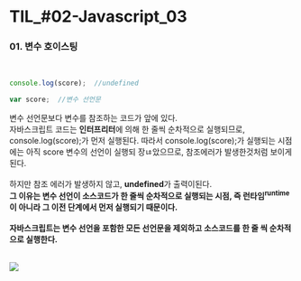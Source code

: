 <H1>TIL_#02-Javascript_03 </H1>

<H3>01. 변수 호이스팅</H3>

<br>

```javascript
console.log(score);  //undefined

var score;  //변수 선언문
```

변수 선언문보다 변수를 참조하는 코드가 앞에 있다. <br>자바스크립트 코드는 **인터프리터**에 의해 한 줄씩 순차적으로 실행되므로, console.log(score);가 먼저 실행된다. 따라서 console.log(score);가 실행되는 시점에는 아직 score 변수의 선언이 실행되 장ㄶ았으므로, 참조에러가 발생한것처럼 보이게 된다.
<br><br>하지만 참조 에러가 발생하지 않고, **undefined**가 출력이된다.<br>**그 이유는 변수 선언이 소스코드가 한 줄씩 순차적으로 실행되는 시점, 즉 런타임<sup>runtime</sup>이 아니라 그 이전 단계에서 먼저 실행되기 때문이다.** 
<br><br>**자바스크립트는 변수 선언을 포함한 모든 선언문을 제외하고 소스코드를 한 줄 씩 순차적으로 실행한다.**
<br>
<br>

<img src="https://user-images.githubusercontent.com/89179590/140484452-51478a50-bf32-4773-b268-70bc59c4c16e.jpg">

